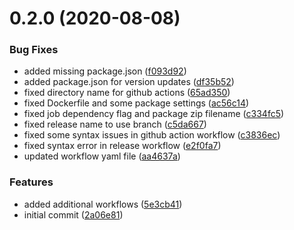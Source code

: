 # 0.2.0 (2020-08-08)


### Bug Fixes

* added missing package.json ([f093d92](https://github.com/rfizzle/test-golang-build/commit/f093d92364a456c73e84e7426069a130c503768b))
* added package.json for version updates ([df35b52](https://github.com/rfizzle/test-golang-build/commit/df35b52060d62caae3336ef707749e86d934f32e))
* fixed directory name for github actions ([65ad350](https://github.com/rfizzle/test-golang-build/commit/65ad350372e9801745c955d4bf92f6e367e99c0a))
* fixed Dockerfile and some package settings ([ac56c14](https://github.com/rfizzle/test-golang-build/commit/ac56c1408b6a058a3b00de55e7666b70206f0ebd))
* fixed job dependency flag and package zip filename ([c334fc5](https://github.com/rfizzle/test-golang-build/commit/c334fc58a37ad756a3d65cb39607ab11a376e45a))
* fixed release name to use branch ([c5da667](https://github.com/rfizzle/test-golang-build/commit/c5da667b1c2247da2d667a8f0b7f36472e11df29))
* fixed some syntax issues in github action workflow ([c3836ec](https://github.com/rfizzle/test-golang-build/commit/c3836ec740c293598e6e037b4c13eae50d00dd9f))
* fixed syntax error in release workflow ([e2f0fa7](https://github.com/rfizzle/test-golang-build/commit/e2f0fa79f287294ca252f22e3a01178cc38e4873))
* updated workflow yaml file ([aa4637a](https://github.com/rfizzle/test-golang-build/commit/aa4637a550eeef94c8bc20f7419690248aac5d4c))


### Features

* added additional workflows ([5e3cb41](https://github.com/rfizzle/test-golang-build/commit/5e3cb4126e2871b265d3b354dcdabca76df14a8c))
* initial commit ([2a06e81](https://github.com/rfizzle/test-golang-build/commit/2a06e813bd9223c322d44ebb55dc7f6bc798d049))



